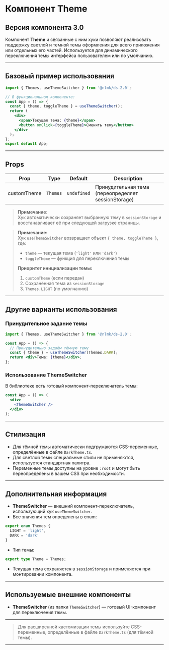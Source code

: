 # Компонент Theme

## Версия компонента 3.0

Компонент **Theme** и связанные с ним хуки позволяют реализовать поддержку светлой и темной темы оформления для всего приложения или отдельных его частей. Используется для динамического переключения темы интерфейса пользователем или по умолчанию.

---

## Базовый пример использования

```jsx
import { Themes, useThemeSwitcher } from '@nlmk/ds-2.0';

// В функциональном компоненте:
const App = () => {
  const { theme, toggleTheme } = useThemeSwitcher();
  return (
    <div>
      <span>Текущая тема: {theme}</span>
      <button onClick={toggleTheme}>Сменить тему</button>
    </div>
  );
};
export default App;
```

---

## Props

| Prop        | Type     | Default     | Description                                         |
| ----------- | -------- | ----------- | --------------------------------------------------- |
| customTheme | `Themes` | `undefined` | Принудительная тема (переопределяет sessionStorage) |

> **Примечание:**  
> Хук автоматически сохраняет выбранную тему в `sessionStorage` и восстанавливает её при следующей загрузке страницы.

> **Примечание:**  
> Хук `useThemeSwitcher` возвращает объект `{ theme, toggleTheme }`, где:
>
> - `theme` — текущая тема (`'light'` или `'dark'`)
> - `toggleTheme` — функция для переключения темы
>
> **Приоритет инициализации темы:**
>
> 1. `customTheme` (если передан)
> 2. Сохранённая тема из `sessionStorage`
> 3. `Themes.LIGHT` (по умолчанию)

---

## Другие варианты использования

### Принудительное задание темы

```jsx
import { Themes, useThemeSwitcher } from '@nlmk/ds-2.0';

const App = () => {
  // Принудительно задаём тёмную тему
  const { theme } = useThemeSwitcher(Themes.DARK);
  return <div>Тема: {theme}</div>;
};
```

### Использование ThemeSwitcher

В библиотеке есть готовый компонент-переключатель темы:

```jsx
const App = () => (
  <div>
    <ThemeSwitcher />
  </div>
);
```

---

## Стилизация

- Для тёмной темы автоматически подгружаются CSS-переменные, определённые в файле `DarkTheme.ts`.
- Для светлой темы специальные стили не применяются, используется стандартная палитра.
- Переменные темы доступны на уровне `:root` и могут быть переопределены в вашем CSS при необходимости.

---

## Дополнительная информация

- **ThemeSwitcher** — внешний компонент-переключатель, использующий хук `useThemeSwitcher`.
- Все значения тем определены в enum:

```ts
export enum Themes {
  LIGHT = 'light',
  DARK = 'dark'
}
```

- Тип темы:

```ts
export type Theme = Themes;
```

- Текущая тема сохраняется в `sessionStorage` и применяется при монтировании компонента.

---

## Используемые внешние компоненты

- **ThemeSwitcher** (из папки `ThemeSwitcher`) — готовый UI-компонент для переключения темы.

---

> Для расширенной кастомизации темы используйте CSS-переменные, определённые в файле `DarkTheme.ts` (для тёмной темы).

---
